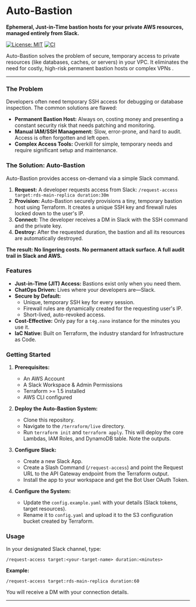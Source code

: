 # Auto-Bastion


**Ephemeral, Just-in-Time bastion hosts for your private AWS resources, managed entirely from Slack.**

[![License: MIT](https://img.shields.io/badge/License-MIT-yellow.svg)](https://opensource.org/licenses/MIT)
[![CI](https://github.com/mkhubaib666/auto-bastion/actions/workflows/ci.yml/badge.svg)](https://github.com/mkhubaib666/auto-bastion/actions/workflows/ci.yml)

Auto-Bastion solves the problem of secure, temporary access to private resources (like databases, caches, or servers) in your VPC. It eliminates the need for costly, high-risk permanent bastion hosts or complex VPNs .

---

### **The Problem**

Developers often need temporary SSH access for debugging or database inspection. The common solutions are flawed:

-   **Permanent Bastion Host:** Always on, costing money and presenting a constant security risk that needs patching and monitoring.
-   **Manual IAM/SSH Management:** Slow, error-prone, and hard to audit. Access is often forgotten and left open.
-   **Complex Access Tools:** Overkill for simple, temporary needs and require significant setup and maintenance.

### **The Solution: Auto-Bastion**

Auto-Bastion provides access on-demand via a simple Slack command.

1.  **Request:** A developer requests access from Slack: `/request-access target:rds-main-replica duration:30m`
2.  **Provision:** Auto-Bastion securely provisions a tiny, temporary bastion host using Terraform. It creates a unique SSH key and firewall rules locked down to the user's IP.
3.  **Connect:** The developer receives a DM in Slack with the SSH command and the private key.
4.  **Destroy:** After the requested duration, the bastion and all its resources are automatically destroyed.

**The result: No lingering costs. No permanent attack surface. A full audit trail in Slack and AWS.**


### **Features**

-   **Just-in-Time (JIT) Access:** Bastions exist only when you need them.
-   **ChatOps Driven:** Lives where your developers are—Slack.
-   **Secure by Default:**
    -   Unique, temporary SSH key for every session.
    -   Firewall rules are dynamically created for the requesting user's IP.
    -   Short-lived, auto-revoked access.
-   **Cost-Effective:** Only pay for a `t4g.nano` instance for the minutes you use it.
-   **IaC Native:** Built on Terraform, the industry standard for Infrastructure as Code.

### **Getting Started**

1.  **Prerequisites:**
    -   An AWS Account
    -   A Slack Workspace & Admin Permissions
    -   Terraform >= 1.5 installed
    -   AWS CLI configured

2.  **Deploy the Auto-Bastion System:**
    -   Clone this repository.
    -   Navigate to the `/terraform/live` directory.
    -   Run `terraform init` and `terraform apply`. This will deploy the core Lambdas, IAM Roles, and DynamoDB table. Note the outputs.

3.  **Configure Slack:**
    -   Create a new Slack App.
    -   Create a Slash Command (`/request-access`) and point the Request URL to the API Gateway endpoint from the Terraform output.
    -   Install the app to your workspace and get the Bot User OAuth Token.

4.  **Configure the System:**
    -   Update the `config.example.yaml` with your details (Slack tokens, target resources).
    -   Rename it to `config.yaml` and upload it to the S3 configuration bucket created by Terraform.

### **Usage**

In your designated Slack channel, type:

`/request-access target:<your-target-name> duration:<minutes>`

**Example:**

`/request-access target:rds-main-replica duration:60`

You will receive a DM with your connection details.

---

